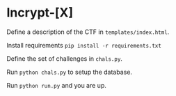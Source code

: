 # Incrypt-[X]

Define a description of the CTF in `templates/index.html`.

Install requirements `pip install -r requirements.txt`

Define the set of challenges in `chals.py`.

Run `python chals.py` to setup the database.

Run `python run.py` and you are up.
